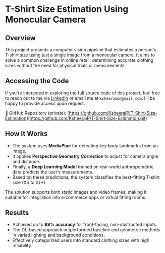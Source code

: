 # T-Shirt Size Estimation Using Monocular Camera

## Overview
This project presents a computer vision pipeline that estimates a person's T-shirt size using just a single image from a monocular camera. It aims to solve a common challenge in online retail: determining accurate clothing sizes without the need for physical trials or measurements.

## Accessing the Code
If you're interested in exploring the full source code of this project, feel free to reach out to me via [LinkedIn](https://www.linkedin.com/in/ksheerajprakash) or email me at `ksheerooo@gmail.com`. I’ll be happy to provide access upon request.

🔗 GitHub Repository (private): [https://github.com/KsheerajP/T-Shirt-Size-Estimation](https://github.com/KsheerajP/T-Shirt-Size-Estimation.git)

## How It Works
- The system uses **MediaPipe** for detecting key body landmarks from an image.
- It applies **Perspective Geometry Correction** to adjust for camera angle and distance.
- Finally, a **Deep Learning Model** trained on real-world anthropometric data predicts the user’s measurements.
- Based on these predictions, the system classifies the best-fitting T-shirt size (XS to XL+).

The solution supports both static images and video frames, making it suitable for integration into e-commerce apps or virtual fitting rooms.

## Results
- Achieved up to **89% accuracy** for front-facing, non-obstructed inputs.
- The DL-based approach outperformed baseline and geometric methods in varied lighting and background conditions.
- Effectively categorized users into standard clothing sizes with high reliability.
